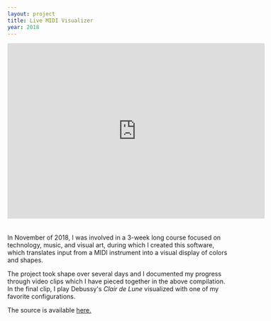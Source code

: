```yaml
---
layout: project
title: Live MIDI Visualizer
year: 2018
---
```


<iframe width="580" height="396" src="https://www.youtube.com/embed/w2zyrZFhsUA" title="YouTube video player" 
frameborder="0" allow="accelerometer; autoplay; clipboard-write; encrypted-media; gyroscope; picture-in-picture" 
allowfullscreen style="margin-bottom: 20px"></iframe>

<p>In November of 2018, I was involved in a 3-week long course focused on technology, 
music, and visual art, during which I created this software, which translates 
input from a MIDI instrument into a visual display of colors 
and shapes.</p>

<p>The project took shape over several days and I documented my progress 
through video clips which I have pieced together in the above compilation. In the final clip, 
I play Debussy's <i>Clair de Lune</i> visualized with one of my favorite configurations.</p>

<p>The source is available <a href="https://github.com/thomascastleman/midi-visualizer-framework" target="_blank">here.</a></p>
